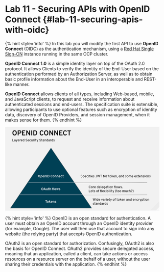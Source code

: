 # Lab 11 - Securing APIs with OpenID Connect {#lab-11-securing-apis-with-oidc}

{% hint style='info' %}
In this lab you will modify the first API to use **OpenID Connect** (OIDC) as the authentication mechanism, using a [Red Hat Single Sign-ON](https://access.redhat.com/products/red-hat-single-sign-on) instance running in the same OCP cluster.

**OpenID Connect 1.0** is a simple identity layer on top of the OAuth 2.0 protocol. It allows Clients to verify the identity of the End-User based on the authentication performed by an Authorization Server, as well as to obtain basic profile information about the End-User in an interoperable and REST-like manner.

**OpenID Connect** allows clients of all types, including Web-based, mobile, and JavaScript clients, to request and receive information about authenticated sessions and end-users. The specification suite is extensible, allowing participants to use optional features such as encryption of identity data, discovery of OpenID Providers, and session management, when it makes sense for them.
{% endhint %}

![](assets/Selection_487.png)

{% hint style='info' %}
OpenID is an open standard for authentication. A user must obtain an OpenID account through an OpenID identity provider (for example, Google). The user will then use that account to sign into any website (the relying party) that accepts OpenID authentication.

OAuth2 is an open standard for authorization. Confusingly, OAuth2 is also the basis for OpenID Connect. OAuth2 provides secure delegated access, meaning that an application, called a client, can take actions or access resources on a resource server on the behalf of a user, without the user sharing their credentials with the application.
{% endhint %}